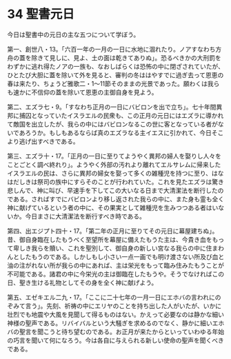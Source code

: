 # 34 聖書元日

今日は聖書中の元日の主な五つについて学ぼう。

第一、創世八・13。「六百一年の一月の一日に水地に涸れたり。ノアすなわち方舟の蓋を除きて見しに、見よ、土の面は乾きてありぬ」。恐るべきかの大刑罰をわずかに逃れ得たノアの一族も、なおしばらくは恐怖の中に閉ざされていたが、ひとたび大胆に蓋を除いて外を見ると、審判の冬ははやすでに過ぎ去って恩恵の春は来たり、ちょうど雅歌二・1〜11節そのままの光景であった。願わくは我らも速かに不信仰の蓋を除いて恩恵の主御自身を見よう。

第二、エズラ七・9。「すなわち正月の一日にバビロンを出で立ち」。七十年間異邦に捕囚となっていたイスラエルの民衆も、この正月の元日にはエズラに導かれて敵国を出立したが、我らの中にはバビロンなるこの世に客となっている者がないであろうか。もしもあるならば真のエズラなる主イエスに引かれて、今日そこより逃げ出すべきである。

第三、エズラ十・17。「正月の一日に至りてようやく異邦の婦人を娶りし人々をことごとく調べ終れり」。ようやく外部の汚れより離れてエルサレムに帰来したイスラエルの民は、さらに異邦の婦女を娶って多くの雑種児を持つに至り、はなはだしきは祭司の族中にすらそのことが行われていた。これを見たエズラは驚き悲しんで、神に叫び、早速手を下してこの大いなる日まで大清潔法を断行したのである。さればすでにバビロンより移し返された我らの中に、また身も霊も全く神に献げているという者の中に、その果実として雑種児を生みつつある者はいないか。今日まさに大清潔法を断行すべき時である。

第四、出エジプト四十・17。「第二年の正月に至りてその元日に幕屋建ちぬ」。昔、御自身臨在したもうべく至望所を幕屋に備えたもうた主は、今貴き血をもって卑しき我らを贖い、これを聖別して、御自身の新しい宮なる我らの中に住まわんとしたもうのである。しかしもし小さい一点一画でも明け渡さない所及び血と油の注がれない所が我らの中にあれば、主は栄光をもって臨み住みたもうことが不可能である。諸君の中に今栄光の主は御臨在したもうや。そうでなければこの日、聖き生ける礼物としてその身を全く神に献げよう。

第五、エゼキエル二九・17。「ここに二十七年の一月一日にエホバの言われにのぞみて言う」。先刻、祈祷の中にエリヤのことを持ち出した人がいたが、いかに壮烈でも地震や大風を見聞して得るものはない。かえって必要なのは静かな細い神様の聖声である。リバイバルという大騒ぎを求めるのでなく、静かに細いエホバの聖言を聞こうと待ち望むのである。お正月が来たからといっていわゆる年始の巧言を聞いて何になろう。今は各自に与えられる新しい使命の聖声を聞くべきである。

